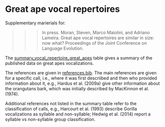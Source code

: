 # Great ape vocal repertoires

Supplementary marierials for:

>>> In press. Moran, Steven, Marco Maiolini, and Adriano Lameira. Great ape vocal repertoires are similar in size: now what? Proceedings of the Joint Conference on Language Evolution.

The [summary_vocal_repertoire_great_apes](summary_great_ape_vocal_repoertoires.csv) table gives a summary of the published data on great apes vocalizations.

The references are given in [references.bib](references.bib). The main references are given for a specific call, i.e., where it was first descriibed and then who provided information about it, e.g., Hardus et al. (2009a) give other information about the orangutans bark, which was initially described by MacKinnon et al. (1974).

Additional references not listed in the summary table refer to the classification of calls, e.g., Harcourt et al. (1993) describe Gorilla vocalizations as syllable and non-syllable; Hedwig et al. (2014) report a syllable vs non-syllable group classification.
